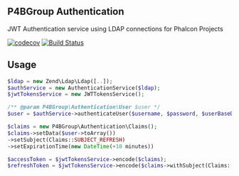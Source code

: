 P4BGroup Authentication
---

JWT Authentication service using LDAP connections for Phalcon Projects

[![codecov](https://codecov.io/gh/P4BGroup/ldap-jwt-authentication/branch/master/graph/badge.svg)](https://codecov.io/gh/P4BGroup/ldap-jwt-authentication) [![Build Status](https://travis-ci.com/P4BGroup/ldap-jwt-authentication.svg?branch=master)](https://travis-ci.com/P4BGroup/ldap-jwt-authentication)

Usage
--- 

```php
$ldap = new Zend\Ldap\Ldap([..]);
$authService = new AuthenticationService($ldap);
$jwtTokensService = new JWTTokensService();

/** @param P4BGroup\Authentication\User $user */
$user = $authService->authenticateUser($username, $password, $userBaseDn);

$claims = new P4BGroup\Authentication\Claims();
$claims->setData($user->toArray())
->setSubject(Claims::SUBJECT_REFRESH)
->setExpirationTime(new DateTime(+10 minutes))

$accessToken = $jwtTokensService->encode($claims);
$refreshToken = $jwtTokensService->encode($claims->withSubject(Claims::SUBJECT_REFRESH)->withExpirationTime(new DateTime("+1 hour"));
```

